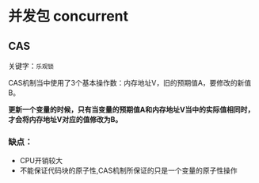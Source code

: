 # 并发包 concurrent

## CAS

关键字：`乐观锁` 

CAS机制当中使用了3个基本操作数：内存地址V，旧的预期值A，要修改的新值B。

**更新一个变量的时候，只有当变量的预期值A和内存地址V当中的实际值相同时，才会将内存地址V对应的值修改为B。**

### 缺点：

- CPU开销较大
- 不能保证代码块的原子性,CAS机制所保证的只是一个变量的原子性操作
